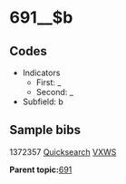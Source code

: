 # 691\_\_$b

## Codes

-   Indicators
    -   First: \_
    -   Second: \_
-   Subfield: b

## Sample bibs

1372357 [Quicksearch](https://search.library.yale.edu/catalog/1372357) [VXWS](http://prodorbis.library.yale.edu:7014/vxws/GetHoldingsService?bibId=1372357)

**Parent topic:**[691](../../tags/691/691.md)

